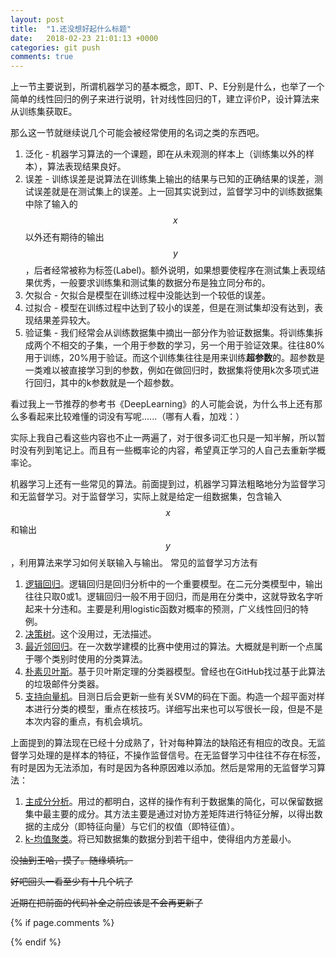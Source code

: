 ```yaml
---
layout: post
title:  "1.还没想好起什么标题"
date:   2018-02-23 21:01:13 +0000
categories: git push
comments: true
---
```


上一节主要说到，所谓机器学习的基本概念，即T、P、E分别是什么，也举了一个简单的线性回归的例子来进行说明，针对线性回归的T，建立评价P，设计算法来从训练集获取E。

那么这一节就继续说几个可能会被经常使用的名词之类的东西吧。

1. 泛化 - 机器学习算法的一个课题，即在从未观测的样本上（训练集以外的样本），算法表现结果良好。
2. 误差 - 训练误差是说算法在训练集上输出的结果与已知的正确结果的误差，测试误差就是在测试集上的误差。上一回其实说到过，监督学习中的训练数据集中除了输入的$$x$$以外还有期待的输出$$y$$，后者经常被称为标签(Label)。额外说明，如果想要使程序在测试集上表现结果优秀，一般要求训练集和测试集的数据分布是独立同分布的。
3. 欠拟合 - 欠拟合是模型在训练过程中没能达到一个较低的误差。
4. 过拟合 - 模型在训练过程中达到了较小的误差，但是在测试集却没有达到，表现结果差异较大。
5. 验证集 - 我们经常会从训练数据集中摘出一部分作为验证数据集。将训练集拆成两个不相交的子集，一个用于参数的学习，另一个用于验证效果。往往80%用于训练，20%用于验证。而这个训练集往往是用来训练**超参数**的。超参数是一类难以被直接学习到的参数，例如在做回归时，数据集将使用k次多项式进行回归，其中的k参数就是一个超参数。

看过我上一节推荐的参考书《DeepLearning》的人可能会说，为什么书上还有那么多看起来比较难懂的词没有写呢......（哪有人看，加戏：）

实际上我自己看这些内容也不止一两遍了，对于很多词汇也只是一知半解，所以暂时没有列到笔记上。而且有一些概率论的内容，希望真正学习的人自己去重新学概率论。

机器学习上还有一些常见的算法。前面提到过，机器学习算法粗略地分为监督学习和无监督学习。对于监督学习，实际上就是给定一组数据集，包含输入$$x$$和输出$$y$$，利用算法来学习如何关联输入与输出。
常见的监督学习方法有

1. [逻辑回归][logistic]。逻辑回归是回归分析中的一个重要模型。在二元分类模型中，输出往往只取0或1。逻辑回归一般不用于回归，而是用在分类中，这就导致名字听起来十分违和。主要是利用logistic函数对概率的预测，广义线性回归的特例。
2. [决策树][DecisionTree]。这个没用过，无法描述。
3. [最近邻回归][knn]。在一次数学建模的比赛中使用过的算法。大概就是判断一个点属于哪个类别时使用的分类算法。
4. [朴素贝叶斯][Bayes]。基于贝叶斯定理的分类器模型。曾经也在GitHub找过基于此算法的垃圾邮件分类器。
5. [支持向量机][SVM]。目测日后会更新一些有关SVM的码在下面。构造一个超平面对样本进行分类的模型，重点在核技巧。详细写出来也可以写很长一段，但是不是本次内容的重点，有机会填坑。

上面提到的算法现在已经十分成熟了，针对每种算法的缺陷还有相应的改良。无监督学习处理的是样本的特征，不操作监督信号。在无监督学习中往往不存在标签，有时是因为无法添加，有时是因为各种原因难以添加。然后是常用的无监督学习算法：

1. [主成分分析][PCA]。用过的都明白，这样的操作有利于数据集的简化，可以保留数据集中最主要的成分。其方法主要是通过对协方差矩阵进行特征分解，以得出数据的主成分（即特征向量）与它们的权值（即特征值）。
2. [k-均值聚类][k-means]。将已知数据集的数据分到若干组中，使得组内方差最小。



~~没抽到王哈，摸了。随缘填坑。~~

~~好吧回头一看至少有十几个坑了~~

~~近期在把前面的代码补全之前应该是不会再更新了~~

[logistic]:https://en.wikipedia.org/wiki/Logistic_regression
[DecisionTree]:https://en.wikipedia.org/wiki/Decision_tree
[knn]:https://en.wikipedia.org/wiki/K-nearest_neighbors_algorithm
[Bayes]:https://en.wikipedia.org/wiki/Naive_Bayes_classifier
[SVM]:https://en.wikipedia.org/wiki/Support_vector_machine
[PCA]:https://zh.wikipedia.org/wiki/%E4%B8%BB%E6%88%90%E5%88%86%E5%88%86%E6%9E%90
[k-means]:https://zh.wikipedia.org/wiki/K-%E5%B9%B3%E5%9D%87%E7%AE%97%E6%B3%95

{% if page.comments %}
<div id="container"></div>
<link rel="stylesheet" href="https://imsun.github.io/gitment/style/default.css">
<script src="https://imsun.github.io/gitment/dist/gitment.browser.js"></script>
<script>
var gitment = new Gitment({
  id: '页面 ID', // 可选。默认为 location.href
  owner: 'psycholsc',
  repo: 'temp',
  oauth: {
    client_id: '9183e7259ea6d850a7df',
    client_secret: 'd0a82473ca685629b50ded0553f402b6ba2b2dee',
  },
})
gitment.render('container')
</script>
{% endif %}